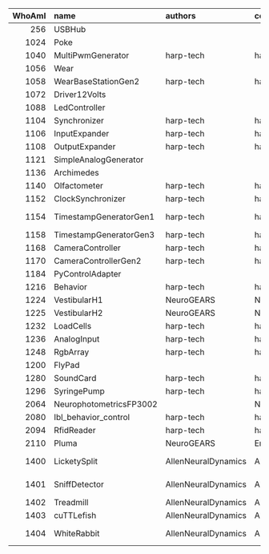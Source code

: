 |   WhoAmI | name                    | authors             | copyright           | repositoryUrl                                                     | projectUrl                                                        |
|---------:|:------------------------|:--------------------|:--------------------|:------------------------------------------------------------------|:------------------------------------------------------------------|
|      256 | USBHub                  |                     |                     |                                                                   |                                                                   |
|     1024 | Poke                    |                     |                     |                                                                   |                                                                   |
|     1040 | MultiPwmGenerator       | harp-tech           | harp-tech           | https://github.com/harp-tech/device.multipwm                      | https://github.com/harp-tech/device.multipwm                      |
|     1056 | Wear                    |                     |                     |                                                                   |                                                                   |
|     1058 | WearBaseStationGen2     | harp-tech           | harp-tech           | https://github.com/harp-tech/harp_wear_basestation_v2             | https://github.com/harp-tech/harp_wear_basestation_v2             |
|     1072 | Driver12Volts           |                     |                     |                                                                   |                                                                   |
|     1088 | LedController           |                     |                     |                                                                   |                                                                   |
|     1104 | Synchronizer            | harp-tech           | harp-tech           | https://github.com/harp-tech/device.synchronizer                  | https://github.com/harp-tech/device.synchronizer                  |
|     1106 | InputExpander           | harp-tech           | harp-tech           | https://github.com/harp-tech/device.inputexpander                 | https://github.com/harp-tech/device.inputexpander                 |
|     1108 | OutputExpander          | harp-tech           | harp-tech           | https://github.com/harp-tech/device.outputexpander                | https://github.com/harp-tech/device.outputexpander                |
|     1121 | SimpleAnalogGenerator   |                     |                     |                                                                   |                                                                   |
|     1136 | Archimedes              |                     |                     |                                                                   |                                                                   |
|     1140 | Olfactometer            | harp-tech           | harp-tech           | https://github.com/harp-tech/device.olfactometer                  | https://github.com/harp-tech/device.olfactometer                  |
|     1152 | ClockSynchronizer       | harp-tech           | harp-tech           | https://github.com/harp-tech/device.clocksync                     | https://github.com/harp-tech/device.clocksync                     |
|     1154 | TimestampGeneratorGen1  | harp-tech           | harp-tech           | https://github.com/harp-tech/harp_timestamp_generator_Gen1        | https://github.com/harp-tech/harp_timestamp_generator_Gen1        |
|     1158 | TimestampGeneratorGen3  | harp-tech           | harp-tech           | https://github.com/harp-tech/device.timestampgeneratorgen3        | https://github.com/harp-tech/device.timestampgeneratorgen3        |
|     1168 | CameraController        | harp-tech           | harp-tech           | https://github.com/harp-tech/device.cameracontroller              | https://github.com/harp-tech/device.cameracontroller              |
|     1170 | CameraControllerGen2    | harp-tech           | harp-tech           | https://github.com/harp-tech/device.cameracontrollergen2          | https://github.com/harp-tech/device.cameracontrollergen2          |
|     1184 | PyControlAdapter        |                     |                     |                                                                   |                                                                   |
|     1216 | Behavior                | harp-tech           | harp-tech           | https://github.com/harp-tech/device.behavior                      | https://github.com/harp-tech/device.behavior                      |
|     1224 | VestibularH1            | NeuroGEARS          | NeuroGEARS          | https://github.com/neurogears/device.vestibularH1                 | https://github.com/neurogears/device.vestibularH1                 |
|     1225 | VestibularH2            | NeuroGEARS          | NeuroGEARS          | https://github.com/neurogears/device.vestibularH2                 | https://github.com/neurogears/device.vestibularH2                 |
|     1232 | LoadCells               | harp-tech           | harp-tech           | https://github.com/harp-tech/device.loadcells                     | https://github.com/harp-tech/device.loadcells                     |
|     1236 | AnalogInput             | harp-tech           | harp-tech           | https://github.com/harp-tech/device.analoginput                   | https://github.com/harp-tech/device.analoginput                   |
|     1248 | RgbArray                | harp-tech           | harp-tech           | https://github.com/harp-tech/device.rgbarray                      | https://github.com/harp-tech/device.rgbarray                      |
|     1200 | FlyPad                  |                     |                     |                                                                   |                                                                   |
|     1280 | SoundCard               | harp-tech           | harp-tech           | https://github.com/harp-tech/device.soundcard                     | https://github.com/harp-tech/device.soundcard                     |
|     1296 | SyringePump             | harp-tech           | harp-tech           | https://github.com/harp-tech/device.syringepump                   | https://github.com/harp-tech/device.syringepump                   |
|     2064 | NeurophotometricsFP3002 |                     | Neurophotometrics   | https://github.com/neurophotometrics/neurophotometrics            | https://github.com/neurophotometrics/neurophotometrics            |
|     2080 | Ibl_behavior_control    | harp-tech           | harp-tech           | https://github.com/harp-tech/IBL_behavior_control                 | https://github.com/harp-tech/IBL_behavior_control                 |
|     2094 | RfidReader              | harp-tech           | harp-tech           | https://github.com/harp-tech/device.rfidreader                    | https://github.com/harp-tech/device.rfidreader                    |
|     2110 | Pluma                   | NeuroGEARS          | EmotionalCities     | https://github.com/emotional-cities/pluma                         | https://github.com/emotional-cities/pluma                         |
|     1400 | LicketySplit            | AllenNeuralDynamics | AllenNeuralDynamics | https://github.com/AllenNeuralDynamics/harp.device.lickety-split  | https://github.com/AllenNeuralDynamics/harp.device.lickety-split  |
|     1401 | SniffDetector           | AllenNeuralDynamics | AllenNeuralDynamics | https://github.com/AllenNeuralDynamics/harp.device.sniff-detector | https://github.com/AllenNeuralDynamics/harp.device.sniff-detector |
|     1402 | Treadmill               | AllenNeuralDynamics | AllenNeuralDynamics | https://github.com/AllenNeuralDynamics/harp.device.treadmill      | https://github.com/AllenNeuralDynamics/harp.device.treadmill      |
|     1403 | cuTTLefish              | AllenNeuralDynamics | AllenNeuralDynamics | https://github.com/AllenNeuralDynamics/harp.device.cuttlefish     | https://github.com/AllenNeuralDynamics/harp.device.cuttlefish     |
|     1404 | WhiteRabbit             | AllenNeuralDynamics | AllenNeuralDynamics | https://github.com/AllenNeuralDynamics/harp.device.white-rabbit   | https://github.com/AllenNeuralDynamics/harp.device.white-rabbit   |